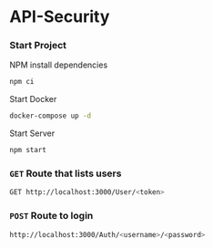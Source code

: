 # API-Security

### Start Project

NPM install dependencies
```sh
npm ci
```

Start Docker
```sh
docker-compose up -d
```

Start Server
```sh
npm start
```

### `GET` Route that lists users

```sh
GET http://localhost:3000/User/<token>
```

### `POST` Route to login

```sh
http://localhost:3000/Auth/<username>/<password>
```